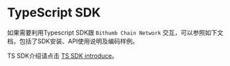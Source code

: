# TypeScript SDK

如果需要利用Typescript SDK跟 `Bithumb Chain Network` 交互，可以参照如下文档，包括了SDK安装、API使用说明及编码样例。



TS SDK介绍请点击 [TS SDK introduce](https://github.com/bithumb-network/bithumb-chain-ts-sdk)。

